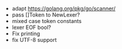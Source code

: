  - adapt https://golang.org/pkg/go/scanner/
 - pass []Token to NewLexer?
 - mixed case token constants
 - lexer EOF bool?
 - Fix printing
 - fix UTF-8 support
